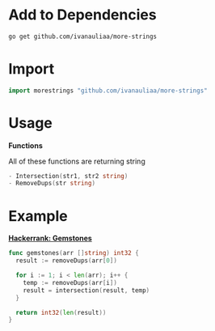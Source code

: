 # Add to Dependencies

```bash
go get github.com/ivanauliaa/more-strings
```

# Import

```go
import morestrings "github.com/ivanauliaa/more-strings"
```

# Usage

**Functions**

All of these functions are returning string

```go
- Intersection(str1, str2 string)
- RemoveDups(str string)
```

# Example
**[Hackerrank: Gemstones](https://www.hackerrank.com/challenges/gem-stones/problem?h_r=internal-search)**

```go
func gemstones(arr []string) int32 {
  result := removeDups(arr[0])

  for i := 1; i < len(arr); i++ {
    temp := removeDups(arr[i])
    result = intersection(result, temp)
  }

  return int32(len(result))
}
```
